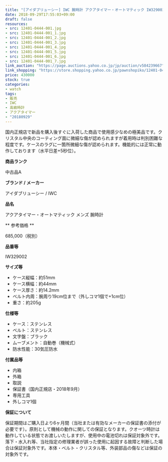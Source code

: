 ```yaml
---
title: "[アイダブリューシー] IWC 腕時計 アクアタイマー・オートマティック IW329002 メンズ 美品"
date: 2018-09-29T17:55:03+09:00
draft: false
resources:
- src: 12401-0444-001.jpg
- src: 12401-0444-001_1.jpg
- src: 12401-0444-001_2.jpg
- src: 12401-0444-001_3.jpg
- src: 12401-0444-001_4.jpg
- src: 12401-0444-001_5.jpg
- src: 12401-0444-001_6.jpg
- src: 12401-0444-001_7.jpg
link_auction: "https://page.auctions.yahoo.co.jp/jp/auction/v584239667"
link_shopping: "https://store.shopping.yahoo.co.jp/pawnshopiko/12401-0444-001.html"
price: 430000
stock: true
categories:
- watch
tags:
- 販売
- IWC
- 高級時計
- アクアタイマー
- "20180929"
---
```

国内正規店で新品を購入後すぐに入荷した商品で使用感少なめの極美品です。クリスタル中央のコーティング面に微細な傷が認められますが着用時は判別困難な程度です。ケースのラグに一箇所微細な傷が認められます。機能的には正常に動作しております（水平日差+5秒位）。

**商品ランク**

中古品A

**ブランド / メーカー**

アイダブリューシー / IWC

**品名**

アクアタイマー・オートマティック メンズ 腕時計

** 参考価格 **

685,000（税別）

**品番等**

IW329002

**サイズ等**

- ケース縦幅：約51mm
- ケース横幅：約44mm
- ケース厚さ：約14.2mm
- ベルト内周：腕周り19cm位まで（外しコマ1個で+1cm位）
- 重さ：約205g

**仕様等**

- ケース：ステンレス
- ベルト：ステンレス
- 文字盤：ブラック
- ムーブメント：自動巻（機械式）
- 防水性能：30気圧防水

**付属品等**

- 内箱
- 外箱
- 取説
- 保証書（国内正規店・2018年9月）
- 専用工具
- 外しコマ1個

**保証について**

保証期間はご購入日より6ヶ月間（当社または有効なメーカーの保証書の添付が必要です）。原則として機械の動作に関しての保証となります。クオーツ時計は動作している状態でお渡しいたしますが、使用中の電池切れは保証対象外です。落下・水入れ等、当社指定の修理業者が誤った使用に起因する故障と判断した場合は保証対象外です。本体・ベルト・クリスタル等、外装部品の傷などは保証の対象外です。
